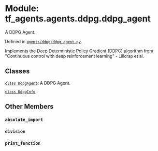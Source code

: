 <div itemscope itemtype="http://developers.google.com/ReferenceObject">
<meta itemprop="name" content="tf_agents.agents.ddpg.ddpg_agent" />
<meta itemprop="path" content="Stable" />
<meta itemprop="property" content="absolute_import"/>
<meta itemprop="property" content="division"/>
<meta itemprop="property" content="print_function"/>
</div>

# Module: tf_agents.agents.ddpg.ddpg_agent

A DDPG Agent.



Defined in [`agents/ddpg/ddpg_agent.py`](https://github.com/tensorflow/agents/tree/master/tf_agents/agents/ddpg/ddpg_agent.py).

<!-- Placeholder for "Used in" -->

Implements the Deep Deterministic Policy Gradient (DDPG) algorithm from
"Continuous control with deep reinforcement learning" - Lilicrap et al.

## Classes

[`class DdpgAgent`](../../../tf_agents/agents/DdpgAgent.md): A DDPG Agent.

[`class DdpgInfo`](../../../tf_agents/agents/ddpg/ddpg_agent/DdpgInfo.md)

## Other Members

<h3 id="absolute_import"><code>absolute_import</code></h3>

<h3 id="division"><code>division</code></h3>

<h3 id="print_function"><code>print_function</code></h3>

